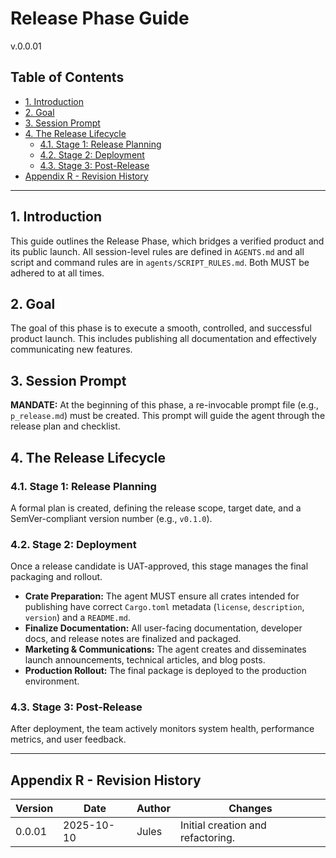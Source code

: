 # Release Phase Guide
v.0.0.01

## Table of Contents
- [1. Introduction](#1-introduction)
- [2. Goal](#2-goal)
- [3. Session Prompt](#3-session-prompt)
- [4. The Release Lifecycle](#4-the-release-lifecycle)
  - [4.1. Stage 1: Release Planning](#41-stage-1-release-planning)
  - [4.2. Stage 2: Deployment](#42-stage-2-deployment)
  - [4.3. Stage 3: Post-Release](#43-stage-3-post-release)
- [Appendix R - Revision History](#appendix-r---revision-history)

---

## 1. Introduction
This guide outlines the Release Phase, which bridges a verified product and its public launch. All session-level rules are defined in `AGENTS.md` and all script and command rules are in `agents/SCRIPT_RULES.md`. Both MUST be adhered to at all times.

## 2. Goal
The goal of this phase is to execute a smooth, controlled, and successful product launch. This includes publishing all documentation and effectively communicating new features.

## 3. Session Prompt
**MANDATE:** At the beginning of this phase, a re-invocable prompt file (e.g., `p_release.md`) must be created. This prompt will guide the agent through the release plan and checklist.

## 4. The Release Lifecycle

### 4.1. Stage 1: Release Planning
A formal plan is created, defining the release scope, target date, and a SemVer-compliant version number (e.g., `v0.1.0`).

### 4.2. Stage 2: Deployment
Once a release candidate is UAT-approved, this stage manages the final packaging and rollout.
-   **Crate Preparation:** The agent MUST ensure all crates intended for publishing have correct `Cargo.toml` metadata (`license`, `description`, `version`) and a `README.md`.
-   **Finalize Documentation:** All user-facing documentation, developer docs, and release notes are finalized and packaged.
-   **Marketing & Communications:** The agent creates and disseminates launch announcements, technical articles, and blog posts.
-   **Production Rollout:** The final package is deployed to the production environment.

### 4.3. Stage 3: Post-Release
After deployment, the team actively monitors system health, performance metrics, and user feedback.

---

## Appendix R - Revision History
| Version | Date       | Author      | Changes                               |
|---------|------------|-------------|---------------------------------------|
| 0.0.01  | 2025-10-10 | Jules       | Initial creation and refactoring.     |